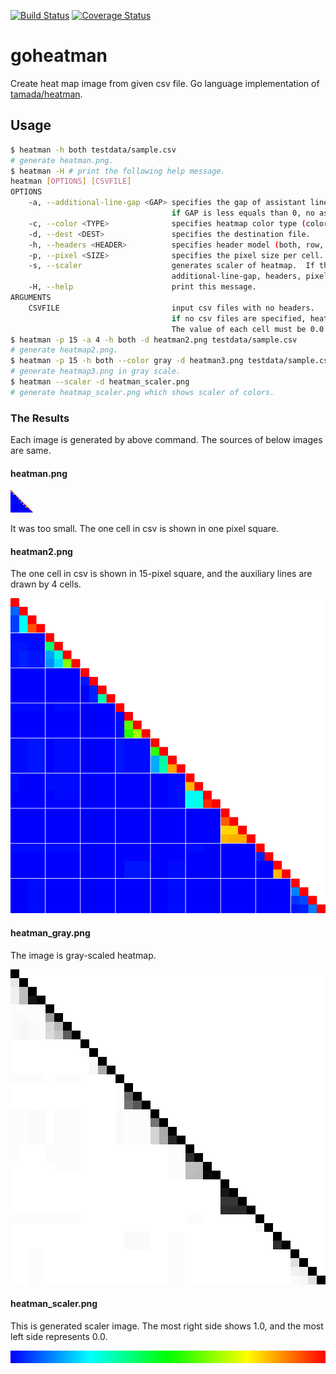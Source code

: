 [![Build Status](https://travis-ci.com/tamada/goheatman.svg?branch=master)](https://travis-ci.com/tamada/goheatman)
[![Coverage Status](https://coveralls.io/repos/github/tamada/goheatman/badge.svg?branch=master)](https://coveralls.io/github/tamada/goheatman?branch=master)

# goheatman

Create heat map image from given csv file.
Go language implementation of [tamada/heatman](https://github.com/tamada/heatman).

## Usage

```sh
$ heatman -h both testdata/sample.csv
# generate heatman.png.
$ heatman -H # print the following help message.
heatman [OPTIONS] [CSVFILE]
OPTIONS
    -a, --additional-line-gap <GAP> specifies the gap of assistant lines per cells.
                                    if GAP is less equals than 0, no assistant lines are drawn.
    -c, --color <TYPE>              specifies heatmap color type (color or gray), default: color.
    -d, --dest <DEST>               specifies the destination file.
    -h, --headers <HEADER>          specifies header model (both, row, column, or no), default: no.
    -p, --pixel <SIZE>              specifies the pixel size per cell.
    -s, --scaler                    generates scaler of heatmap.  If this option was specified,
                                    additional-line-gap, headers, pixel, and CSVFILE are ignored.
    -H, --help                      print this message.
ARGUMENTS
    CSVFILE                         input csv files with no headers.
                                    if no csv files are specified, heatman read csv from stdin.
                                    The value of each cell must be 0.0 to 1.0.
$ heatman -p 15 -a 4 -h both -d heatman2.png testdata/sample.csv
# generate heatmap2.png.
$ heatman -p 15 -h both --color gray -d heatman3.png testdata/sample.csv
# generate heatmap3.png in gray scale.
$ heatman --scaler -d heatman_scaler.png
# generate heatmap_scaler.png which shows scaler of colors.
```

### The Results

Each image is generated by above command.  The sources of below images are same.

#### heatman.png

![heatman.png](https://github.com/tamada/goheatman/blob/master/testdata/heatman.png)

It was too small.
The one cell in csv is shown in one pixel square.

#### heatman2.png

The one cell in csv is shown in 15-pixel square, and the auxiliary lines are drawn by 4 cells.

![heatman2.png](https://github.com/tamada/goheatman/blob/master/testdata/heatman2.png)

#### heatman_gray.png

The image is gray-scaled heatmap.

![heatman3.png](https://github.com/tamada/goheatman/blob/master/testdata/heatman3.png)

#### heatman_scaler.png

This is generated scaler image.
The most right side shows 1.0, and the most left side represents 0.0.

![heatman_scaler.png](https://github.com/tamada/goheatman/blob/master/testdata/heatman_scaler.png)
